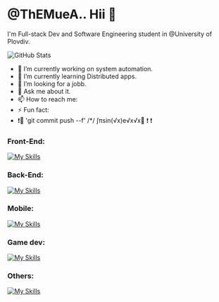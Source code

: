 # @ThEMueA.. Hii 👋
I'm Full-stack Dev and Software Engineering student in @University of Plovdiv.


![GitHub Stats](https://github-readme-stats.vercel.app/api?username=ThEMueA&theme=vue-yellow&show_icons=true&hide_border=true&count_private=true)


- 🔭 I’m currently working on system automation.
- 🌱 I’m currently learning Distributed apps.
- 👷 I’m looking for a jobb.
- 💬 Ask me about it.
- 📫 How to reach me: 
- ⚡ Fun fact: 
-  ❗🚨 'git commit push --f' /*/ ∫πsin(√x)e√x√x🚨 ❗ ❗

### Front-End:
[![My Skills](https://skillicons.dev/icons?i=html,css,scss,js,react,angular)](https://skillicons.dev)

### Back-End:
[![My Skills](https://skillicons.dev/icons?i=net,spring,go,mysql,postgres)](https://skillicons.dev)

### Mobile:
[![My Skills](https://skillicons.dev/icons?i=net,java,kotlin,androidstudio)](https://skillicons.dev)

### Game dev:
[![My Skills](https://skillicons.dev/icons?i=godot,unity,unreal)](https://skillicons.dev)

### Others:
[![My Skills](https://skillicons.dev/icons?i=azure,arduino,docker)](https://skillicons.dev)


<!--
**ThEMueA/ThEMueA** is a ✨ _special_ ✨ repository because its `README.md` (this file) appears on your GitHub profile.

Here are some ideas to get you started:

- 🔭 I’m currently working on ...
- 🌱 I’m currently learning ...
- 👯 I’m looking to collaborate on ...
- 🤔 I’m looking for help with ...
- 💬 Ask me about ...
- 📫 How to reach me: ...
- 😄 Pronouns: ...
- ⚡ Fun fact: ...
-->
